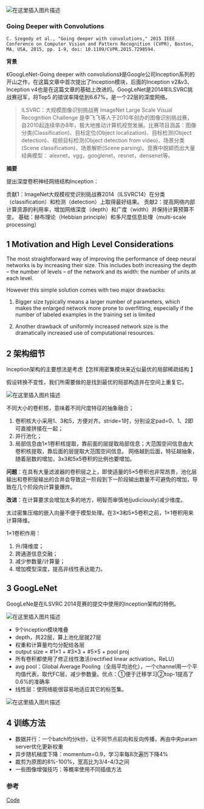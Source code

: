 ![在这里插入图片描述](https://img-blog.csdnimg.cn/a17d58366dc54f618143930788eb9f69.png)

### Going Deeper with Convolutions

```
C. Szegedy et al., "Going deeper with convolutions," 2015 IEEE Conference on Computer Vision and Pattern Recognition (CVPR), Boston, MA, USA, 2015, pp. 1-9, doi: 10.1109/CVPR.2015.7298594.
```

**背景**

《GoogLeNet-Going deeper with convolutions》是Google公司Inception系列的开山之作，在这篇文章中首次提出了Inception模块，后面的Inception v2&v3、Inception v4也是在这篇文章的基础上改进的。GoogLeNet是2014年ILSVRC挑战赛冠军，将Top5 的错误率降低到6.67%，是一个22层的深度网络。

> ILSVRC：大规模图像识别挑战赛
ImageNet Large Scale Visual Recognition Challenge 是李飞飞等人于2010年创办的图像识别挑战赛，自2010起连续举办8年，极大地推动计算机视觉发展。比赛项目涵盖：图像分类(Classification)、目标定位(Object localization)、目标检测(Object detection)、视频目标检测(Object detection from video)、场景分类(Scene classification)、场景解析(Scene parsing)。竞赛中脱颖而出大量经典模型： alexnet，vgg，googlenet，resnet，densenet等。

**摘要**

提出深度卷积神经网络结构Inception：

贡献1：ImageNet大规模视觉识别挑战赛2014（ILSVRC14）在分类（classification）和检测（detection）上取得最好结果。
贡献2：提高网络内部计算资源的利用率，增加网络深度（depth）和广度（width）并保持计算预算不变。
基础：赫布理论（Hebbian principle）和多尺度信息处理（multi-scale processing）

## 1 Motivation and High Level Considerations

The most straightforward way of improving the performance of deep neural networks is by increasing their size. This includes both increasing the depth – the number of levels – of the network and its width: the number of units at each level.

However this simple solution comes with two major drawbacks:

1. Bigger size typically means a larger number of parameters, which makes the enlarged network more prone to overfitting, especially if the number of labeled examples in the training set is limited

2. Another drawback of uniformly increased network size is the dramatically increased use of computational resources.

## 2 架构细节

Inception架构的主要想法是考虑【怎样用密集模块来近似最优的局部稀疏结构 】

假设转换不变性，我们所需要做的是找到最优的局部构造并在空间上重复它。

![在这里插入图片描述](https://img-blog.csdnimg.cn/5c50f263917a4322bf67fdfd5c71f8fa.png)

不同大小的卷积核，意味着不同尺度特征的抽象融合；
1. 卷积核大小采用1、3和5，方便对齐。stride=1时，分别设定pad=0、1、2即可直接拼接在一起；
2. 并行池化；
3. 局部信息由1×1卷积核提取，靠前面的层提取局部信息；大范围空间信息由大卷积核提取，靠后面的层提取大范围空间信息。 网络越到后面，特征越抽象，随着层数的增加，3x3和5x5卷积的比例也要增加。

**问题**：在具有大量滤波器的卷积层之上，即使适量的5×5卷积也非常昂贵，池化层输出和卷积层输出的合并会导致这一阶段到下一阶段输出数量不可避免的增加，导致在几个阶段内计算量爆炸。

**改进**：在计算要求会增加太多的地方，明智而审慎地(judiciously)减少维度。

太过密集压缩的嵌入向量不便于模型处理。在3×3和5×5卷积之前，1×1卷积用来计算降维。

1×1卷积作用：

1. 升/降维度；
2. 跨通道信息交融；
3. 减少参数量/计算量；
4. 增加模型深度，提高非线性表达能力。

## 3 GoogLeNet

GoogLeNe是在ILSVRC 2014竞赛的提交中使用的Inception架构的特例。

![在这里插入图片描述](https://img-blog.csdnimg.cn/26114b7e8f604dd1979fc4a487ab7cc7.png)

- 9个inception模块堆叠
- depth，共22层，算上池化层就27层
- 权重和计算量均匀分配给各层
- output size = #1×1 + #3×3 + #5×5 + pool proj
- 所有卷积都使用了修正线性激活(rectified linear activation，ReLU)
- avg pool：Global Average Pooling（全局平均池化），一个channel用一个平均值代表，取代FC层，减少参数量。优点：①便于迁移学习②top-1提高了0.6%的准确率
- 线性层：使网络能很容易地适应其它的标签集。

![在这里插入图片描述](https://img-blog.csdnimg.cn/ed910cd2115f4abfb751ace2fcebdeba.png)

## 4 训练方法

- 数据并行：一个batch均分k份，让不同节点前向和反向传播，再由中央param server优化更新权重
- 异步随机梯度下降：momentum=0.9，学习率每8次遍历下降4%
- 裁剪为原图的8%-100%，宽高比为3/4-4/3之间
- 一些图像增强技巧：等概率使用不同插值方法

### 参考

[Code](https://zhuanlan.zhihu.com/p/482776152)
